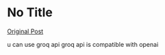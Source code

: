 # No Title

[Original Post](https://discourse.onlinedegree.iitm.ac.in/t/164277/336)

<p>u can use groq api groq api is compatible with openai</p>